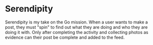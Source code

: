 # Serendipity

Serendipity is my take on the Go mission. When a user wants to make a post, they must "spin" to find out what they are doing and who they are doing it with. Only after completing the activity and collecting photos as evidence can their post be complete and added to the feed.

